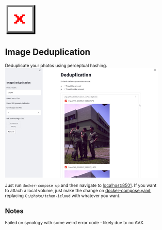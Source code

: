 ![icon](icon.png)

# Image Deduplication
Deduplicate your photos using perceptual hashing.
![demo](demo.jpg "demo of interface")

Just run `docker-compose up` and then navigate to [localhost:8501](http://localhost:8501).
If you want to attach a local volume, just make the change on [docker-compose.yaml](docker-compose.yaml), replacing `C:/photo/tchen-icloud` with whatever you want.


## Notes
Failed on synology with some weird error code - likely due to no AVX.
